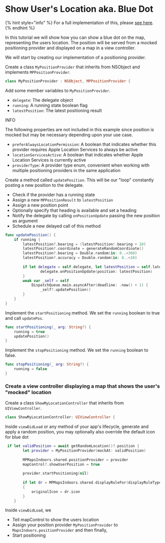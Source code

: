 # Show User's Location aka. Blue Dot

{% hint style="info" %}
For a full implementation of this, please [see here](https://github.com/MapsPeople/MapsIndoorsSDK-iOS-Examples/tree/main/MapsIndoorsSDK-iOS-Examples/Intermediate/Show%20My%20Location).
{% endhint %}

In this tutorial we will show how you can show a blue dot on the map, representing the users location. The position will be served from a mocked positioning provider and displayed on a map in a view controller.

We will start by creating our implementation of a positioning provider.

Create a class `MyPositionProvider` that inherits from NSObject and implements `MPPositionProvider`.

```swift
class MyPositionProvider : NSObject, MPPositionProvider {
```

Add some member variables to `MyPositionProvider`.

* `delegate`: The delegate object
* `running`: A running state boolean flag
* `latestPosition`: The latest positioning result

INFO

The following properties are not included in this example since position is mocked but may be necessary depending upon your use case.

* `preferAlwaysLocationPermission`: A boolean that indicates whether this provider requires Apple Location Services to always be active
* `locationServicesActive`: A boolean that indicates whether Apple Location Services is currently active
* `providerType`: A provider type enum, convenient when working with multiple positioning providers in the same application

Create a method called `updatePosition`. This will be our "loop" constantly posting a new position to the delegate.

* Check if the provider has a running state
* Assign a new `MPPositionResult` to `latestPosition`
* Assign a new position point
* Optionally specify that heading is available and set a heading
* Notify the delegate by calling `onPositionUpdate` passing the new position as argument
* Schedule a new delayed call of this method

```swift
func updatePosition() {
    if running {
        latestPosition?.bearing = (latestPosition!.bearing + 10)
        latestPosition?.coordinate = generateRandomCoordinate()
        latestPosition?.bearing = Double.random(in: 0..<360)
        latestPosition?.accuracy = Double.random(in: 0..<10)
            
        if let delegate = self.delegate, let latestPosition = self.latestPosition {
                delegate.onPositionUpdate(position: latestPosition)
        }
        weak var _self = self
            DispatchQueue.main.asyncAfter(deadline: .now() + 1) {
                _self?.updatePosition()
        }
    }
}
```

Implement the `startPositioning` method. We set the `running` boolean to true and call `updatePos`.

```swift
func startPositioning(_ arg: String?) {
    running = true
    updatePosition()
}
```

Implement the `stopPositioning` method. We set the `running` boolean to false.

```swift
func stopPositioning(_ arg: String?) {
    running = false
}
```

### Create a view controller displaying a map that shows the user's "mocked" location[​](https://docs.mapsindoors.com/blue-dot/#create-a-view-controller-displaying-a-map-that-shows-the-users-mocked-location) <a href="#create-a-view-controller-displaying-a-map-that-shows-the-users-mocked-location" id="create-a-view-controller-displaying-a-map-that-shows-the-users-mocked-location"></a>

Create a class `ShowMyLocationController` that inherits from `UIViewController`.

```swift
class ShowMyLocationController: UIViewController {
```

Inside `viewDidLoad` or any method of your app's lifecycle, generate and apply a random position, you may optionally also override the default icon for blue dot

```swift
 if let validPosition = await getRandomLocation()?.position {
        let provider = MyPositionProvider(mockAt: validPosition)
            
        MPMapsIndoors.shared.positionProvider = provider
        mapControl?.showUserPosition = true
            
        provider.startPositioning(nil)
            
        if let dr = MPMapsIndoors.shared.displayRuleFor(displayRuleType: .blueDot)
        {
            originalIcon = dr.icon
        }
    }
```

Inside `viewDidLoad`, we

* Tell mapControl to show the users location
* Assign your position provider `MyPositionProvider` to `MapsIndoors.positionProvider` and then finally,
* Start positioning
